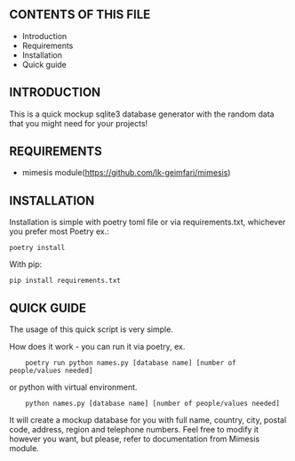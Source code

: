 CONTENTS OF THIS FILE
---------------------

 * Introduction
 * Requirements
 * Installation
 * Quick guide

INTRODUCTION
------------

This is a quick mockup sqlite3 database generator with the random data that you might need for your projects!

REQUIREMENTS
------------

* mimesis module(https://github.com/lk-geimfari/mimesis)

INSTALLATION
------------
Installation is simple with poetry toml file or via requirements.txt, whichever you prefer most
Poetry ex.:

    poetry install
    
With pip:

    pip install requirements.txt
 
 
QUICK GUIDE
-------------
The usage of this quick script is very simple.

 How does it work - you can run it via
        poetry, ex. 
        
        poetry run python names.py [database name] [number of people/values needed]
  or python with virtual environment.
  
        python names.py [database name] [number of people/values needed]

It will create a mockup database for you with full name, country, city, postal code, address, region and telephone numbers.
Feel free to modify it however you want, but please, refer to documentation from Mimesis module.
